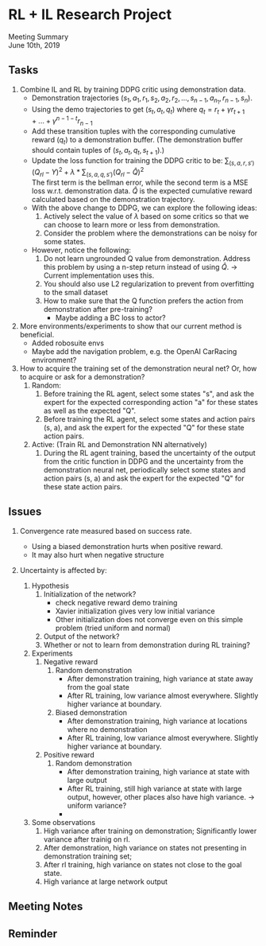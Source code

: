 # RL + IL Research Project
Meeting Summary\
June 10th, 2019


## Tasks
1. Combine IL and RL by training DDPG critic using demonstration data.
    - Demonstration trajectories $(s_1, a_1, r_1, s_2, a_2, r_2, ..., s_{n-1}, a_{n_1}, r_{n-1}, s_n)$.
    - Using the demo trajectories to get $(s_t, a_t, q_t)$ where $q_t=r_t + \gamma r_{t+1} + ... + \gamma^{n-1-t} r_{n-1}$
    - Add these transition tuples with the corresponding cumulative reward ($q_t$) to a demonstration buffer. (The demonstration buffer should contain tuples of $(s_t, a_t, q_t, s_{t+1})$.)
    - Update the loss function for training the DDPG critic to be: $\sum_{(s,a,r,s')}(Q_{rl} - Y)^2 + \lambda*\sum_{(s,a,q,s')}(Q_{rl} - \hat{Q})^2$\
    The first term is the bellman error, while the second term is a MSE loss w.r.t. demonstration data. $\hat{Q}$ is the expected cumulative reward calculated based on the demonstration trajectory.
    - With the above change to DDPG, we can explore the following ideas:
        1. Actively select the value of $\lambda$ based on some critics so that we can choose to learn more or less from demonstration.
        2. Consider the problem where the demonstrations can be noisy for some states.
    - However, notice the following:
        1. Do not learn ungrounded Q value from demonstration. Address this problem by using a n-step return instead of using $\hat{Q}$. -> Current implementation uses this.
        2. You should also use L2 regularization to prevent from overfitting to the small dataset
        3. How to make sure that the Q function prefers the action from demonstration after pre-training?
            - Maybe adding a BC loss to actor?
2. More environments/experiments to show that our current method is beneficial.
    - Added robosuite envs
    - Maybe add the navigation problem, e.g. the  OpenAI CarRacing environment?
3. How to acquire the training set of the demonstration neural net? Or, how to acquire or ask for a demonstration?
    1. Random:
        1. Before training the RL agent, select some states "s", and ask the expert for the expected corresponding action "a" for these states as well as the expected "Q".
        2. Before training the RL agent, select some states and action pairs (s, a), and ask the expert for the expected "Q" for these state action pairs.
    2. Active: (Train RL and Demonstration NN alternatively)
        1. During the RL agent training, based the uncertainty of the output from the critic function in DDPG and the uncertainty from the demonstration neural net, periodically select some states and action pairs (s, a) and ask the expert for the expected "Q" for these state action pairs.


## Issues
1. Convergence rate measured based on success rate.
    - Using a biased demonstration hurts when positive reward.
    - It may also hurt when negative structure
    
2. Uncertainty is affected by:
    1. Hypothesis
        1. Initialization of the network?
            - check negative reward demo training
            - Xavier initialization gives very low initial variance
            - Other initialization does not converge even on this simple problem (tried uniform and normal)
        2. Output of the network?
        3. Whether or not to learn from demonstration during RL training?
    2. Experiments
        1. Negative reward
            1. Random demonstration
                - After demonstration training, high variance at state away from the goal state
                - After RL training, low variance almost everywhere. Slightly higher variance at boundary.
            2. Biased demonstration
                - After demonstration training, high variance at locations where no demonstration
                - After RL training, low variance almost everywhere. Slightly higher variance at boundary.
        2. Positive reward
            1. Random demonstration
                -  After demonstration training, high variance at state with large output
                -  After RL training, still high variance at state with large output, however, other places also have high variance. -> uniform variance?
                -  
    3. Some observations
        1. High variance after training on demonstration; Significantly lower variance after trainig on rl.
        2. After demonstration, high variance on states not presenting in demonstration training set;
        3. After rl training, high variance on states not close to the goal state.
        4. High variance at large network output
   


## Meeting Notes


## Reminder